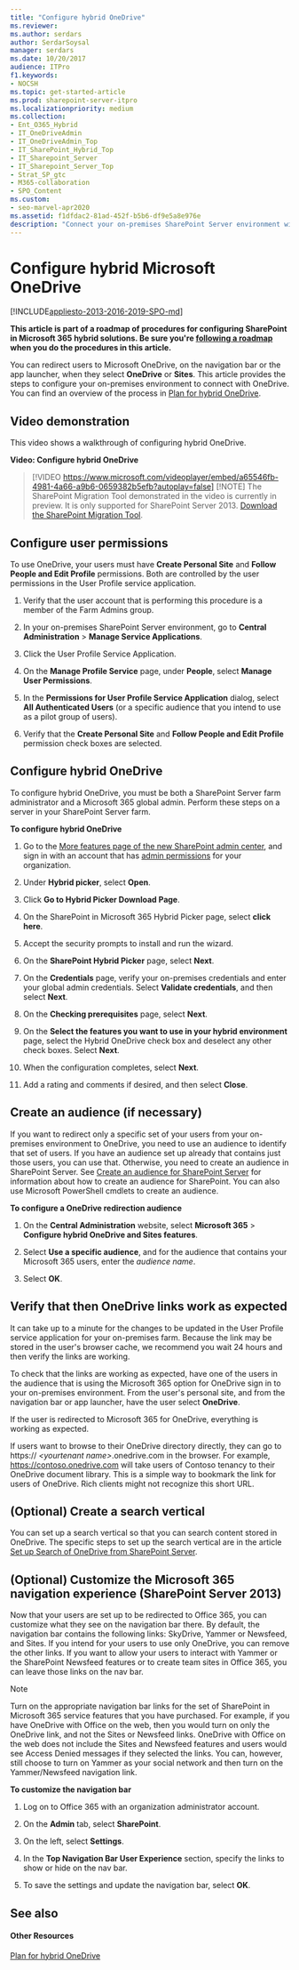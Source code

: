 ```yaml
---
title: "Configure hybrid OneDrive"
ms.reviewer: 
ms.author: serdars
author: SerdarSoysal
manager: serdars
ms.date: 10/20/2017
audience: ITPro
f1.keywords:
- NOCSH
ms.topic: get-started-article
ms.prod: sharepoint-server-itpro
ms.localizationpriority: medium
ms.collection:
- Ent_O365_Hybrid
- IT_OneDriveAdmin
- IT_OneDriveAdmin_Top
- IT_SharePoint_Hybrid_Top
- IT_Sharepoint_Server
- IT_Sharepoint_Server_Top
- Strat_SP_gtc
- M365-collaboration
- SPO_Content
ms.custom:
- seo-marvel-apr2020
ms.assetid: f1dfdac2-81ad-452f-b5b6-df9e5a8e976e
description: "Connect your on-premises SharePoint Server environment with OneDrive."
---
```


# Configure hybrid Microsoft OneDrive

[!INCLUDE[appliesto-2013-2016-2019-SPO-md](../includes/appliesto-2013-2016-2019-SPO-md.md)]
  
 **This article is part of a roadmap of procedures for configuring SharePoint in Microsoft 365 hybrid solutions. Be sure you're [following a roadmap](configuration-roadmaps.md) when you do the procedures in this article.**
  
You can redirect users to Microsoft OneDrive, on the navigation bar or the app launcher, when they select **OneDrive** or **Sites**. This article provides the steps to configure your on-premises environment to connect with OneDrive. You can find an overview of the process in [Plan for hybrid OneDrive](./plan-hybrid-onedrive-for-business.md).
  
## Video demonstration

This video shows a walkthrough of configuring hybrid OneDrive.
  
**Video: Configure hybrid OneDrive**

> [!VIDEO https://www.microsoft.com/videoplayer/embed/a65546fb-4981-4a66-a9b6-0659382b5efb?autoplay=false]
> [!NOTE]
> The SharePoint Migration Tool demonstrated in the video is currently in preview. It is only supported for SharePoint Server 2013. [Download the SharePoint Migration Tool](https://spmtreleasescus.blob.core.windows.net/install/default.htm).
  
## Configure user permissions

To use OneDrive, your users must have **Create Personal Site** and **Follow People and Edit Profile** permissions. Both are controlled by the user permissions in the User Profile service application. 
  
1. Verify that the user account that is performing this procedure is a member of the Farm Admins group.
    
2. In your on-premises SharePoint Server environment, go to **Central Administration** > **Manage Service Applications**.
    
3. Click the User Profile Service Application.
    
4. On the **Manage Profile Service** page, under **People**, select **Manage User Permissions**.
    
5. In the **Permissions for User Profile Service Application** dialog, select **All Authenticated Users** (or a specific audience that you intend to use as a pilot group of users). 
    
6. Verify that the **Create Personal Site** and **Follow People and Edit Profile** permission check boxes are selected. 
    
## Configure hybrid OneDrive
<a name="Configure"> </a>

To configure hybrid OneDrive, you must be both a SharePoint Server farm administrator and a Microsoft 365 global admin. Perform these steps on a server in your SharePoint Server farm.
  
 **To configure hybrid OneDrive**
  
1. Go to the [More features page of the new SharePoint admin center](https://admin.microsoft.com/sharepoint?page=classicfeatures&modern=true), and sign in with an account that has [admin permissions](../../SharePointOnline/sharepoint-admin-role.md) for your organization.

2. Under **Hybrid picker**, select **Open**.
    
3. Click **Go to Hybrid Picker Download Page**.
    
4. On the SharePoint in Microsoft 365 Hybrid Picker page, select **click here**.
    
5. Accept the security prompts to install and run the wizard.
    
6. On the **SharePoint Hybrid Picker** page, select **Next**.
    
7. On the **Credentials** page, verify your on-premises credentials and enter your global admin credentials. Select **Validate credentials**, and then select **Next**.
    
8. On the **Checking prerequisites** page, select **Next**.
    
9. On the **Select the features you want to use in your hybrid environment** page, select the Hybrid OneDrive check box and deselect any other check boxes. Select **Next**.
    
10. When the configuration completes, select **Next**.
    
11. Add a rating and comments if desired, and then select **Close**.
    
## Create an audience (if necessary)
<a name="CreateAudience"> </a>

If you want to redirect only a specific set of your users from your on-premises environment to OneDrive, you need to use an audience to identify that set of users. If you have an audience set up already that contains just those users, you can use that. Otherwise, you need to create an audience in SharePoint Server. See [Create an audience for SharePoint Server](../administration/create-an-audience-for-sharepoint-server.md) for information about how to create an audience for SharePoint. You can also use Microsoft PowerShell cmdlets to create an audience. 
  
 **To configure a OneDrive redirection audience**
  
1. On the **Central Administration** website, select **Microsoft 365** > **Configure hybrid OneDrive and Sites features**.
    
2. Select **Use a specific audience**, and for the audience that contains your Microsoft 365 users, enter the  *audience name*. 
    
3. Select **OK**.
    
## Verify that then OneDrive links work as expected
<a name="Verify"> </a>

It can take up to a minute for the changes to be updated in the User Profile service application for your on-premises farm. Because the link may be stored in the user's browser cache, we recommend you wait 24 hours and then verify the links are working.
  
To check that the links are working as expected, have one of the users in the audience that is using the Microsoft 365 option for OneDrive sign in to your on-premises environment. From the user's personal site, and from the navigation bar or app launcher, have the user select **OneDrive**. 
  
If the user is redirected to Microsoft 365 for OneDrive, everything is working as expected.
  
If users want to browse to their OneDrive directory directly, they can go to https:// _\<yourtenant name\>_.onedrive.com in the browser. For example, https://contoso.onedrive.com will take users of Contoso tenancy to their OneDrive document library. This is a simple way to bookmark the link for users of OneDrive. Rich clients might not recognize this short URL.
  
## (Optional) Create a search vertical
<a name="Verify"> </a>

You can set up a search vertical so that you can search content stored in OneDrive. The specific steps to set up the search vertical are in the article [Set up Search of OneDrive from SharePoint Server](set-up-search-of-onedrive-for-business-in-office-365-from-sharepoint-server.md).
  
## (Optional) Customize the Microsoft 365 navigation experience (SharePoint Server 2013)
<a name="CustomNav"> </a>

Now that your users are set up to be redirected to Office 365, you can customize what they see on the navigation bar there. By default, the navigation bar contains the following links: SkyDrive, Yammer or Newsfeed, and Sites. If you intend for your users to use only OneDrive, you can remove the other links. If you want to allow your users to interact with Yammer or the SharePoint Newsfeed features or to create team sites in Office 365, you can leave those links on the nav bar.
  
> [!NOTE]
> Turn on the appropriate navigation bar links for the set of SharePoint in Microsoft 365 service features that you have purchased. For example, if you have OneDrive with Office on the web, then you would turn on only the OneDrive link, and not the Sites or Newsfeed links. OneDrive with Office on the web does not include the Sites and Newsfeed features and users would see Access Denied messages if they selected the links. You can, however, still choose to turn on Yammer as your social network and then turn on the Yammer/Newsfeed navigation link. 
  
 **To customize the navigation bar**
  
1. Log on to Office 365 with an organization administrator account.
    
2. On the **Admin** tab, select **SharePoint**.
    
3. On the left, select **Settings**. 
    
4. In the **Top Navigation Bar User Experience** section, specify the links to show or hide on the nav bar. 
    
5. To save the settings and update the navigation bar, select **OK**. 
    
## See also
<a name="CustomNav"> </a>

#### Other Resources

[Plan for hybrid OneDrive](./plan-hybrid-onedrive-for-business.md)